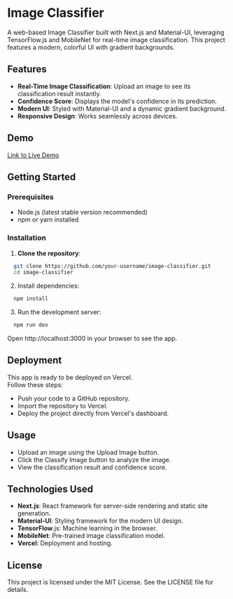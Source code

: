# Image Classifier

A web-based Image Classifier built with Next.js and Material-UI, leveraging TensorFlow.js and MobileNet for real-time image classification. This project features a modern, colorful UI with gradient backgrounds.

## Features

- **Real-Time Image Classification**: Upload an image to see its classification result instantly.
- **Confidence Score**: Displays the model's confidence in its prediction.
- **Modern UI**: Styled with Material-UI and a dynamic gradient background.
- **Responsive Design**: Works seamlessly across devices.

## Demo

[Link to Live Demo](https://your-vercel-deployment-link)

## Getting Started

### Prerequisites

- Node.js (latest stable version recommended)
- npm or yarn installed

### Installation

1. **Clone the repository**:
```bash
  git clone https://github.com/your-username/image-classifier.git
  cd image-classifier
```

2. Install dependencies:

```bash
  npm install
```

3. Run the development server:

```bash
  npm run dev
```

Open http://localhost:3000 in your browser to see the app.

## Deployment
This app is ready to be deployed on Vercel.  
Follow these steps:

- Push your code to a GitHub repository.
- Import the repository to Vercel.
- Deploy the project directly from Vercel's dashboard.


## Usage
- Upload an image using the Upload Image button.
- Click the Classify Image button to analyze the image.
- View the classification result and confidence score.


## Technologies Used
  - **Next.js**: React framework for server-side rendering and static site generation.
  - **Material-UI**: Styling framework for the modern UI design.
  - **TensorFlow**.js: Machine learning in the browser.
  - **MobileNet**: Pre-trained image classification model.
  - **Vercel**: Deployment and hosting.


## License

This project is licensed under the MIT License. See the LICENSE file for details.

